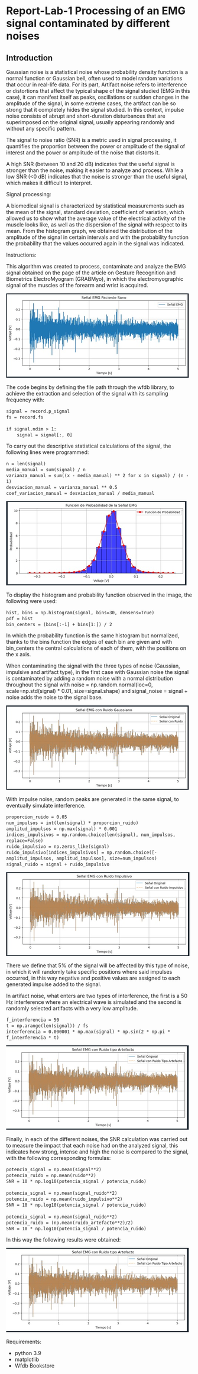 # Report-Lab-1 Processing of an EMG signal contaminated by different noises

## Introduction

Gaussian noise is a statistical noise whose probability density function is a normal function or Gaussian bell, often used to model random variations that occur in real-life data. For its part, Artifact noise refers to interference or distortions that affect the typical shape of the signal studied (EMG in this case), it can manifest itself as peaks, oscillations or sudden changes in the amplitude of the signal, in some extreme cases, the artifact can be so strong that it completely hides the signal studied. In this context, impulse noise consists of abrupt and short-duration disturbances that are superimposed on the original signal, usually appearing randomly and without any specific pattern.

The signal to noise ratio (SNR) is a metric used in signal processing, it quantifies the proportion between the power or amplitude of the signal of interest and the power or amplitude of the noise that distorts it. 

A high SNR (between 10 and 20 dB) indicates that the useful signal is stronger than the noise, making it easier to analyze and process. While a low SNR (<0 dB) indicates that the noise is stronger than the useful signal, which makes it difficult to interpret.

Signal processing:

A biomedical signal is characterized by statistical measurements such as the mean of the signal, standard deviation, coefficient of variation, which allowed us to show what the average value of the electrical activity of the muscle looks like, as well as the dispersion of the signal with respect to its mean. From the histogram graph, we obtained the distribution of the amplitude of the signal in certain intervals and with the probability function the probability that the values ​​occurred again in the signal was indicated.

Instructions:

This algorithm was created to process, contaminate and analyze the EMG signal obtained on the page of the article on Gesture Recognition and Biometrics ElectroMyogram (GRABMyo), in which the electromyographic signal of the muscles of the forearm and wrist is acquired.

![](https://github.com/gaby2804/Informe-Lab-1/blob/main/se%C3%B1al%20emg.jpg)


The code begins by defining the file path through the wfdb library, to achieve the extraction and selection of the signal with its sampling frequency with:

```pitón
signal = record.p_signal  
fs = record.fs  

if signal.ndim > 1:
    signal = signal[:, 0]  
```

To carry out the descriptive statistical calculations of the signal, the following lines were programmed:

```pitón
n = len(signal)  
media_manual = sum(signal) / n  
varianza_manual = sum((x - media_manual) ** 2 for x in signal) / (n - 1)  
desviacion_manual = varianza_manual ** 0.5  
coef_variacion_manual = desviacion_manual / media_manual  
```
![](https://github.com/gaby2804/Informe-Lab-1/blob/main/histograma%20y%20funcion.jpg)

To display the histogram and probability function observed in the image, the following were used:

```pitón
hist, bins = np.histogram(signal, bins=30, densens=True)  
pdf = hist  
bin_centers = (bins[:-1] + bins[1:]) / 2
```
In which the probability function is the same histogram but normalized, thanks to the bins function the edges of each bin are given and with bin_centers the central calculations of each of them, with the positions on the x axis.

When contaminating the signal with the three types of noise (Gaussian, impulsive and artifact type), in the first case with Gaussian noise the signal is contaminated by adding a random noise with a normal distribution throughout the signal with noise = np.random.normal(loc=0, scale=np.std(signal) * 0.01, size=signal.shape) and signal_noise = signal + noise adds the noise to the signal base.

![](https://github.com/gaby2804/Informe-Lab-1/blob/main/ruidogaussiano.jpg)

With impulse noise, random peaks are generated in the same signal, to eventually simulate interference.

```pitón
proporcion_ruido = 0.05  
num_impulsos = int(len(signal) * proporcion_ruido)
amplitud_impulsos = np.max(signal) * 0.001
indices_impulsivos = np.random.choice(len(signal), num_impulsos, replace=False)
ruido_impulsivo = np.zeros_like(signal)
ruido_impulsivo[indices_impulsivos] = np.random.choice([-amplitud_impulsos, amplitud_impulsos], size=num_impulsos)
signal_ruido = signal + ruido_impulsivo
```
![](https://github.com/gaby2804/Informe-Lab-1/blob/main/ruido%20impulsivo.jpg)

There we define that 5% of the signal will be affected by this type of noise, in which it will randomly take specific positions where said impulses occurred, in this way negative and positive values ​​are assigned to each generated impulse added to the signal.

In artifact noise, what enters are two types of interference, the first is a 50 Hz interference where an electrical wave is simulated and the second is randomly selected artifacts with a very low amplitude.

```pitón
f_interferencia = 50  
t = np.arange(len(signal)) / fs 
interferencia = 0.000001 * np.max(signal) * np.sin(2 * np.pi * f_interferencia * t)
```
![](https://github.com/gaby2804/Informe-Lab-1/blob/main/ruido%20artefacto.jpg)

Finally, in each of the different noises, the SNR calculation was carried out to measure the impact that each noise had on the analyzed signal, this indicates how strong, intense and high the noise is compared to the signal, with the following corresponding formulas:

```pitón
potencia_signal = np.mean(signal**2)
potencia_ruido = np.mean(ruido**2)
SNR = 10 * np.log10(potencia_signal / potencia_ruido)

potencia_signal = np.mean(signal_ruido**2)
potencia_ruido = np.mean(ruido_impulsivo**2)
SNR = 10 * np.log10(potencia_signal / potencia_ruido)

potencia_signal = np.mean(signal_ruido**2)
potencia_ruido = (np.mean(ruido_artefacto**2)/2)
SNR = 10 * np.log10(potencia_signal / potencia_ruido)
```
In this way the following results were obtained:

![](https://github.com/gaby2804/Informe-Lab-1/blob/main/ruido%20artefacto.jpg)

Requirements:
- python 3.9
- matplotlib
- Wfdb Bookstore
